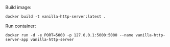 Build image:

`docker build -t vanilla-http-server:latest .`

Run container:

`docker run -d -e PORT=5000 -p 127.0.0.1:5000:5000 --name vanilla-http-server-app vanilla-http-server`
